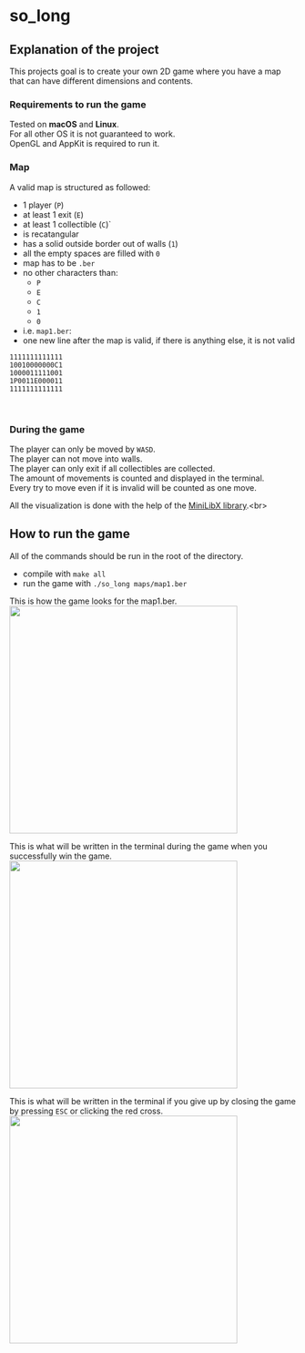 # so_long

## Explanation of the project

This projects goal is to create your own 2D game where you have a map that can have different dimensions and contents.<br>

### Requirements to run the game
Tested on **macOS** and **Linux**.<br>
For all other OS it is not guaranteed to work.<br>
OpenGL and AppKit is required to run it.<br>

### Map
A valid map is structured as followed:<br>
- 1 player (`P`)
- at least 1 exit (`E`)
- at least 1 collectible (`C`)`
- is recatangular
- has a solid outside border out of walls (`1`)
- all the empty spaces are filled with `0`
- map has to be `.ber`
- no other characters than:
  * `P`
  * `E`
  * `C`
  * `1`
  * `0`
- i.e. `map1.ber`:
- one new line after the map is valid, if there is anything else, it is not valid

```
1111111111111
10010000000C1
1000011111001
1P0011E000011
1111111111111
```

<br>

### During the game
The player can only be moved by `WASD`.<br>
The player can not move into walls.<br>
The player can only exit if all collectibles are collected.<br>
The amount of movements is counted and displayed in the terminal.<br>
Every try to move even if it is invalid will be counted as one move.<br>

All the visualization is done with the help of the [MiniLibX library](https://github.com/tblaase/so_long/tree/master/mlx "https://github.com/tblaase/so_long/tree/master/mlx").<br>

## How to run the game

All of the commands should be run in the root of the directory.<br>
- compile with `make all`
- run the game with `./so_long maps/map1.ber`

This is how the game looks for the map1.ber.<br>
<img src="images/example.png" width="400"/><br>

This is what will be written in the terminal during the game when you successfully win the game.<br>
<img src="images/terminal_win.png" width="400"/><br>

This is what will be written in the terminal if you give up by closing the game by pressing `ESC` or clicking the red cross.<br>
<img src="images/terminal_give_up.png" width="400"/><br>
